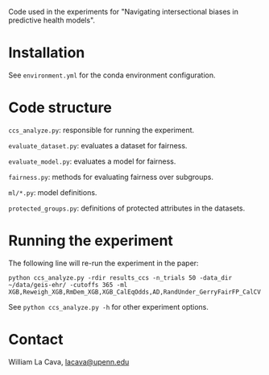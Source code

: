 Code used in the experiments for "Navigating intersectional biases in predictive health models". 

# Installation


See `environment.yml` for the conda environment configuration. 

# Code structure

`ccs_analyze.py`: responsible for running the experiment. 

`evaluate_dataset.py`: evaluates a dataset for fairness. 
 
`evaluate_model.py`: evaluates a model for fairness. 

`fairness.py`: methods for evaluating fairness over subgroups. 

`ml/*.py`: model definitions. 

`protected_groups.py`: definitions of protected attributes in the datasets. 


# Running the experiment

The following line will re-run the experiment in the paper: 

```
python ccs_analyze.py -rdir results_ccs -n_trials 50 -data_dir ~/data/geis-ehr/ -cutoffs 365 -ml XGB,Reweigh_XGB,RmDem_XGB,XGB_CalEqOdds,AD,RandUnder_GerryFairFP_CalCV
```

See `python ccs_analyze.py -h` for other experiment options. 



# Contact

William La Cava, lacava@upenn.edu
